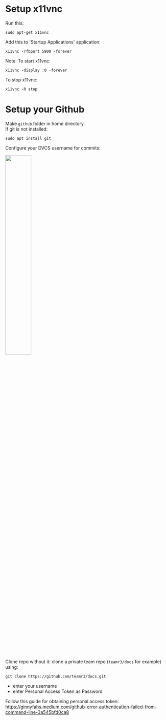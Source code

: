 # Setup x11vnc

Run this:   
```
sudo apt-get x11vnc
```

Add this to 'Startup Applications' application:
```
x11vnc -rfbport 5900 -forever
```

Note:
To start x11vnc:
```
x11vnc -display :0 -forever
```

To stop x11vnc:
```
x11vnc -R stop
```

# Setup your Github

Make `github` folder in home directory.</br>
If git is not installed:
```
sudo apt install git
```

Configure your DVCS username for commits:
<p>
<img src="https://user-images.githubusercontent.com/72982560/192076918-67b17e11-c380-4164-ad89-aa42b7b948a6.png"  width=40% height=40%>
</p>

Clone repo without it:
clone a private team repo (`teamr3/docs` for example) using:
```
git clone https://github.com/teamr3/docs.git
```
- enter your username
- enter Personal Access Token as Password

Follow  this guide for obtaining personal access token:
https://ginnyfahs.medium.com/github-error-authentication-failed-from-command-line-3a545bfd0ca8
